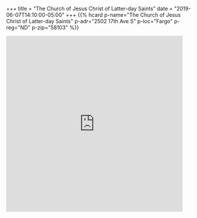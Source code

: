 +++
title = "The Church of Jesus Christ of Latter-day Saints"
date = "2019-06-07T14:10:00-05:00"
+++
<span class="genericons-neue genericons-neue-location"></span>
{{% hcard p-name="The Church of Jesus Christ of Latter-day Saints" p-adr="2502 17th Ave S" p-loc="Fargo" p-reg="ND" p-zip="58103" %}}

<iframe src="https://www.google.com/maps/embed?pb=!1m18!1m12!1m3!1d15434.764774105117!2d-96.83148842000645!3d46.853399892735965!2m3!1f0!2f0!3f0!3m2!1i1024!2i768!4f13.1!3m3!1m2!1s0x52c8cc77b59117cf%3A0x9e1d38d5d2463769!2sThe+Church+of+Jesus+Christ+of+Latter-day+Saints!5e0!3m2!1sen!2sus!4v1559934729034!5m2!1sen!2sus" width="474" height="474" frameborder="0" style="border:0" allowfullscreen></iframe>
